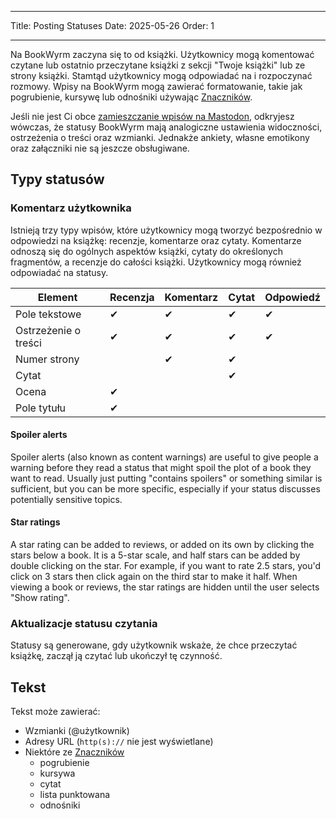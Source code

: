 - - -
Title: Posting Statuses Date: 2025-05-26 Order: 1
- - -

Na BookWyrm zaczyna się to od książki. Użytkownicy mogą komentować czytane lub ostatnio przeczytane książki z sekcji "Twoje książki" lub ze strony książki. Stamtąd użytkownicy mogą odpowiadać na i rozpoczynać rozmowy. Wpisy na BookWyrm mogą zawierać formatowanie, takie jak pogrubienie, kursywę lub odnośniki używając [Znaczników](https://www.markdownguide.org/cheat-sheet/).

Jeśli nie jest Ci obce [zamieszczanie wpisów na Mastodon](https://docs.joinmastodon.org/user/posting/), odkryjesz wówczas, że statusy BookWyrm mają analogiczne ustawienia widoczności, ostrzeżenia o treści oraz wzmianki. Jednakże ankiety, własne emotikony oraz załączniki nie są jeszcze obsługiwane.

## Typy statusów

### Komentarz użytkownika

Istnieją trzy typy wpisów, które użytkownicy mogą tworzyć bezpośrednio w odpowiedzi na książkę: recenzje, komentarze oraz cytaty. Komentarze odnoszą się do ogólnych aspektów książki, cytaty do określonych fragmentów, a recenzje do całości książki. Użytkownicy mogą również odpowiadać na statusy.

| Element              | Recenzja | Komentarz | Cytat | Odpowiedź |
| -------------------- | -------- | --------- | ----- | --------- |
| Pole tekstowe        | ✔        | ✔         | ✔     | ✔         |
| Ostrzeżenie o treści | ✔        | ✔         | ✔     | ✔         |
| Numer strony         |          | ✔         | ✔     |           |
| Cytat                |          |           | ✔     |           |
| Ocena                | ✔        |           |       |           |
| Pole tytułu          | ✔        |           |       |           |

#### Spoiler alerts

Spoiler alerts (also known as content warnings) are useful to give people a warning before they read a status that might spoil the plot of a book they want to read. Usually just putting "contains spoilers" or something similar is sufficient, but you can be more specific, especially if your status discusses potentially sensitive topics.

#### Star ratings

A star rating can be added to reviews, or added on its own by clicking the stars below a book. It is a 5-star scale, and half stars can be added by double clicking on the star. For example, if you want to rate 2.5 stars, you'd click on 3 stars then click again on the third star to make it half. When viewing a book or reviews, the star ratings are hidden until the user selects "Show rating".

### Aktualizacje statusu czytania

Statusy są generowane, gdy użytkownik wskaże, że chce przeczytać książkę, zaczął ją czytać lub ukończył tę czynność.

## Tekst
Tekst może zawierać:

- Wzmianki (@użytkownik)
- Adresy URL (`http(s)://` nie jest wyświetlane)
- Niektóre ze [Znaczników](https://www.markdownguide.org/cheat-sheet/)
    - pogrubienie
    - kursywa
    - cytat
    - lista punktowana
    - odnośniki

